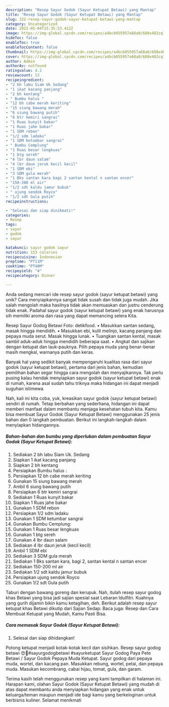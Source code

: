```yaml
---
description: "Resep Sayur Godok (Sayur Ketupat Betawi) yang Mantap"
title: "Resep Sayur Godok (Sayur Ketupat Betawi) yang Mantap"
slug: 322-resep-sayur-godok-sayur-ketupat-betawi-yang-mantap
category: Uncategorized
date: 2022-05-04T15:35:53.412Z
image: https://img-global.cpcdn.com/recipes/a4bcb055957a68a0/680x482cq70/sayur-godok-sayur-ketupat-betawi-foto-resep-utama.jpg
hideToc: false
enableToc: true
enableTocContent: false
thumbnail: https://img-global.cpcdn.com/recipes/a4bcb055957a68a0/680x482cq70/sayur-godok-sayur-ketupat-betawi-foto-resep-utama.jpg
cover: https://img-global.cpcdn.com/recipes/a4bcb055957a68a0/680x482cq70/sayur-godok-sayur-ketupat-betawi-foto-resep-utama.jpg
author: Admin
authorAv: notfound
ratingvalue: 4.2
reviewcount: 13
recipeingredient:
- "2 bh labu Siam Uk Sedang"
- "1 ikat kacang panjang"
- "2 bh kentang"
- " Bumbu halus "
- "12 bh cabe merah keriting"
- "15 siung bawang merah"
- "6 siung bawang putih"
- "6 btr kemiri sangrai"
- "1 Ruas kunyit bakar"
- "1 Ruas jahe bakar"
- "1 SDM rebon"
- "1/2 sdm ladaku"
- "1 SDM ketumbar sangrai"
- " Bumbu Cemplung"
- "1 Ruas besar lengkuas"
- "1 btg sereh"
- "4 lbr daun salam"
- "4 lbr daun jeruk kecil kecil"
- "1 SDM ebi"
- "3 SDM gula merah"
- "1 Bks santan kara bagi 2 santan kental n santan encer"
- "150-200 ml air"
- "1/2 sdt kaldu jamur bubuk"
- " ujung sendok Royco"
- "1/2 sdt Gula putih"
recipeinstructions:

- "Selesai dan siap dinikmati!"
categories:
- Resep
tags:
- sayur
- godok
- sayur

katakunci: sayur godok sayur 
nutrition: 153 calories
recipecuisine: Indonesian
preptime: "PT11M"
cooktime: "PT40M"
recipeyield: "4"
recipecategory: Dinner

---
```





Anda sedang mencari ide resep sayur godok (sayur ketupat betawi) yang unik? Cara menyiapkannya sangat tidak susah dan tidak juga mudah. Jika salah mengolah maka hasilnya tidak akan memuaskan dan justru cenderung tidak enak. Padahal sayur godok (sayur ketupat betawi) yang enak harusnya sih memiliki aroma dan rasa yang dapat memancing selera Kita.





Resep Sayur Godog Betawi Foto: detikfood. • Masukkan santan sedang, masak hingga mendidih. • Masukkan ebi, kulit melinjo, kacang panjang dan pepaya muda serut. Masak hingga lunak. • Tuangkan santan kental, masak sambil aduk-aduk hingga mendidih beberapa saat. • Angkat dan sajikan dengan ketupat dan lauk-pauknya. Pilih pepaya muda yang benar-benar masih mengkal, warnanya putih dan keras.

Banyak hal yang sedikit banyak mempengaruhi kualitas rasa dari sayur godok (sayur ketupat betawi), pertama dari jenis bahan, kemudian pemilihan bahan segar hingga cara mengolah dan menyajikannya. Tak perlu pusing kalau hendak menyiapkan sayur godok (sayur ketupat betawi) enak di rumah, karena asal sudah tahu triknya maka hidangan ini dapat menjadi suguhan istimewa.






Nah, kali ini kita coba, yuk, kreasikan sayur godok (sayur ketupat betawi) sendiri di rumah. Tetap berbahan yang sederhana, hidangan ini dapat memberi manfaat dalam membantu menjaga kesehatan tubuh kita. Kamu bisa membuat Sayur Godok (Sayur Ketupat Betawi) menggunakan 25 jenis bahan dan 0 langkah pembuatan. Berikut ini langkah-langkah dalam menyiapkan hidangannya.

<!--inarticleads1-->

##### Bahan-bahan dan bumbu yang diperlukan dalam pembuatan Sayur Godok (Sayur Ketupat Betawi):

1. Sediakan 2 bh labu Siam Uk. Sedang
1. Siapkan 1 ikat kacang panjang
1. Siapkan 2 bh kentang
1. Persiapkan  Bumbu halus :
1. Persiapkan 12 bh cabe merah keriting
1. Gunakan 15 siung bawang merah
1. Ambil 6 siung bawang putih
1. Persiapkan 6 btr kemiri sangrai
1. Sediakan 1 Ruas kunyit bakar
1. Siapkan 1 Ruas jahe bakar
1. Gunakan 1 SDM rebon
1. Persiapkan 1/2 sdm ladaku
1. Gunakan 1 SDM ketumbar sangrai
1. Gunakan  Bumbu Cemplung:
1. Gunakan 1 Ruas besar lengkuas
1. Gunakan 1 btg sereh
1. Gunakan 4 lbr daun salam
1. Sediakan 4 lbr daun jeruk (kecil kecil)
1. Ambil 1 SDM ebi
1. Sediakan 3 SDM gula merah
1. Sediakan 1 Bks santan kara, bagi 2, santan kental n santan encer
1. Sediakan 150-200 ml air
1. Sediakan 1/2 sdt kaldu jamur bubuk
1. Persiapkan  ujung sendok Royco
1. Gunakan 1/2 sdt Gula putih


Taburi dengan bawang goreng dan kerupuk. Nah, itulah resep sayur godog khas Betawi yang bisa jadi sajian spesial saat Lebaran Idulfitri. Kuahnya yang gurih dijamin bikin kamu ketagihan, deh. Berikut adalah resep sayur ketupat khas Betawi dikutip dari Sajian Sedap: Baca juga: Resep dan Cara Membuat Ketupat yang Mudah, Kamu Pasti Bisa. 

<!--inarticleads2-->

##### Cara memasak Sayur Godok (Sayur Ketupat Betawi):


1. Selesai dan siap dihidangkan!

Potong ketupat menjadi kotak-kotak kecil dan sisihkan. Resep sayur godog betawi 😍🤩#sayurgodogbetawi #sayurketupat Sayur Godog Paya Pete Betawi / Sayur Godok Pepaya Muda Ketupat. Sayur godog dari pepaya muda, wortel, dan kacang pan. Masukkan rebung, wortel, petai, dan pepaya muda. Masukan kecombrang, cabai hijau, tomat, gula, dan garam. 

Terima kasih telah menggunakan resep yang kami tampilkan di halaman ini. Harapan kami, olahan Sayur Godok (Sayur Ketupat Betawi) yang mudah di atas dapat membantu anda menyiapkan hidangan yang enak untuk keluarga/teman maupun menjadi ide bagi kamu yang berkeinginan untuk berbisnis kuliner. Selamat menikmati
